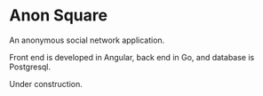 # Anon Square

An anonymous social network application.

Front end is developed in Angular, back end in Go, and database is Postgresql.

Under construction.
